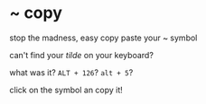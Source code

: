 # ~ copy

stop the madness, easy copy paste your ~ symbol

can't find your *tilde* on your keyboard?

what was it? `ALT + 126`? `alt + 5`?

click on the symbol an copy it!
